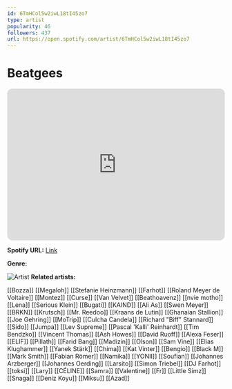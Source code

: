 ```yaml
---
id: 6TmHCol5w2iwL18tI45zo7
type: artist
popularity: 46
followers: 437
url: https://open.spotify.com/artist/6TmHCol5w2iwL18tI45zo7
---
```

# Beatgees

<iframe style="border-radius:12px" src="https://open.spotify.com/embed/artist/6TmHCol5w2iwL18tI45zo7" width="100%" height="352" frameBorder="0" allowfullscreen="" allow="autoplay; clipboard-write; encrypted-media; fullscreen; picture-in-picture" loading="lazy"></iframe>

**Spotify URL:** [Link](https://open.spotify.com/artist/6TmHCol5w2iwL18tI45zo7)

**Genre:** 

![Artist](https://i.scdn.co/image/ab6761610000e5ebea73843d95550218e2f5aaa1)
**Related artists:**

[[Bozza]]
[[Megaloh]]
[[Stefanie Heinzmann]]
[[Farhot]]
[[Roland Meyer de Voltaire]]
[[Montez]]
[[Curse]]
[[Van Velvet]]
[[Beathoavenz]]
[[nvie motho]]
[[Lena]]
[[Serious Klein]]
[[Bugati]]
[[KAIND]]
[[Ali As]]
[[Swen Meyer]]
[[BRKN]]
[[Krutsch]]
[[Mr. Reedoo]]
[[Kraans de Lutin]]
[[Ghanaian Stallion]]
[[Joe Gehring]]
[[MoTrip]]
[[Culcha Candela]]
[[Richard "Biff" Stannard]]
[[Sido]]
[[Jumpa]]
[[Lev Supreme]]
[[Pascal 'Kalli' Reinhardt]]
[[Tim Bendzko]]
[[Vincent Thomas]]
[[Ash Howes]]
[[David Ruoff]]
[[Alexa Feser]]
[[ELIF]]
[[Pillath]]
[[Farid Bang]]
[[Madizin]]
[[Olson]]
[[Sam Vine]]
[[Elias Klughammer]]
[[Yanek Stärk]]
[[Chima]]
[[Kat Vinter]]
[[Bengio]]
[[Black M]]
[[Mark Smith]]
[[Fabian Römer]]
[[Namika]]
[[YONII]]
[[Soufian]]
[[Johannes Arzberger]]
[[Johannes Oerding]]
[[Larsito]]
[[Simon Triebel]]
[[DJ Farhot]]
[[toksi]]
[[Lary]]
[[CÉLINE]]
[[Samra]]
[[Valentine]]
[[Fr]]
[[Little Simz]]
[[Snaga]]
[[Deniz Koyu]]
[[Miksu]]
[[Azad]]
